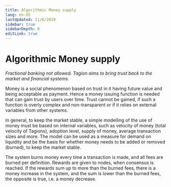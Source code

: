 ```yaml
---
title: Algorithmic Money supply
lang: en-US
lastUpdated: 11/6/2019
sidebar: true
sidebarDepth: 0
editLink: true
---
```


# Algorithmic Money supply

_Fractional banking not allowed. Tagion aims to bring trust back to the market and financial systems._

Money is a social phenomenon based on trust in it having future value and being acceptable as payment. Hence a money issuing function is needed that can gain trust by users over time. Trust cannot be gained, if such a function is overly complex and non-transparent or if it relies on external variables from other systems. 

In general, to keep the market stable, a simple modelling of the use of money must be based on internal variables, such as velocity of money (total velocity of Tagions), adoption level, supply of money, average transaction sizes and more. The model can be used as a measure for demand on liquidity and be the basis for whether money needs to be added or removed (burned), to keep the market stable.  

The system burns money every time a transaction is made, and all fees are burned per definition. Rewards are given to nodes, when consensus is reached. If the rewards sum up to more than the burned fees, there is a money increase in the system, and the sum is lower than the burned fees, the opposite is true, i.e. a money decrease. 
